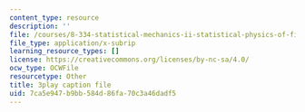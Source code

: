 ```yaml
---
content_type: resource
description: ''
file: /courses/8-334-statistical-mechanics-ii-statistical-physics-of-fields-spring-2014/7ca5e947b9bb584d86fa70c3a46dadf5_fGUaxrIejr4.vtt
file_type: application/x-subrip
learning_resource_types: []
license: https://creativecommons.org/licenses/by-nc-sa/4.0/
ocw_type: OCWFile
resourcetype: Other
title: 3play caption file
uid: 7ca5e947-b9bb-584d-86fa-70c3a46dadf5
---
```

